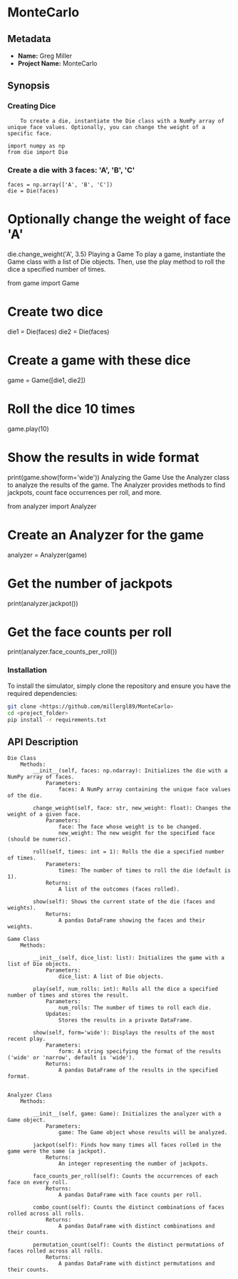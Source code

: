# MonteCarlo


## Metadata
- **Name:** Greg Miller
- **Project Name:** MonteCarlo

## Synopsis

### Creating Dice
        To create a die, instantiate the Die class with a NumPy array of unique face values. Optionally, you can change the weight of a specific face.

    import numpy as np
    from die import Die

### Create a die with 3 faces: 'A', 'B', 'C'
    faces = np.array(['A', 'B', 'C'])
    die = Die(faces)


# Optionally change the weight of face 'A'
die.change_weight('A', 3.5)
Playing a Game
To play a game, instantiate the Game class with a list of Die objects. Then, use the play method to roll the dice a specified number of times.


from game import Game

# Create two dice
die1 = Die(faces)
die2 = Die(faces)

# Create a game with these dice
game = Game([die1, die2])

# Roll the dice 10 times
game.play(10)

# Show the results in wide format
print(game.show(form='wide'))
Analyzing the Game
Use the Analyzer class to analyze the results of the game. The Analyzer provides methods to find jackpots, count face occurrences per roll, and more.


from analyzer import Analyzer

# Create an Analyzer for the game
analyzer = Analyzer(game)

# Get the number of jackpots
print(analyzer.jackpot())

# Get the face counts per roll
print(analyzer.face_counts_per_roll())

### Installation

To install the simulator, simply clone the repository and ensure you have the required dependencies:

```bash
git clone <https://github.com/millergl89/MonteCarlo>
cd <project_folder>
pip install -r requirements.txt
```


## API Description

    Die Class
        Methods:
            __init__(self, faces: np.ndarray): Initializes the die with a NumPy array of faces.
                Parameters:
                    faces: A NumPy array containing the unique face values of the die.

            change_weight(self, face: str, new_weight: float): Changes the weight of a given face.
                Parameters:
                    face: The face whose weight is to be changed.
                    new_weight: The new weight for the specified face (should be numeric).

            roll(self, times: int = 1): Rolls the die a specified number of times.
                Parameters:
                    times: The number of times to roll the die (default is 1).
                Returns:
                    A list of the outcomes (faces rolled).

            show(self): Shows the current state of the die (faces and weights).
                Returns:
                    A pandas DataFrame showing the faces and their weights.

    Game Class
        Methods:

            __init__(self, dice_list: list): Initializes the game with a list of Die objects.
                Parameters:
                    dice_list: A list of Die objects.

            play(self, num_rolls: int): Rolls all the dice a specified number of times and stores the result.
                Parameters:
                    num_rolls: The number of times to roll each die.
                Updates:
                    Stores the results in a private DataFrame.

            show(self, form='wide'): Displays the results of the most recent play.
                Parameters:
                    form: A string specifying the format of the results ('wide' or 'narrow', default is 'wide').
                Returns:
                    A pandas DataFrame of the results in the specified format.


    Analyzer Class
        Methods:

            __init__(self, game: Game): Initializes the analyzer with a Game object.
                Parameters:
                    game: The Game object whose results will be analyzed.

            jackpot(self): Finds how many times all faces rolled in the game were the same (a jackpot).
                Returns:
                    An integer representing the number of jackpots.

            face_counts_per_roll(self): Counts the occurrences of each face on every roll.
                Returns:
                    A pandas DataFrame with face counts per roll.

            combo_count(self): Counts the distinct combinations of faces rolled across all rolls.
                Returns:
                    A pandas DataFrame with distinct combinations and their counts.

            permutation_count(self): Counts the distinct permutations of faces rolled across all rolls.
                Returns:
                    A pandas DataFrame with distinct permutations and their counts.